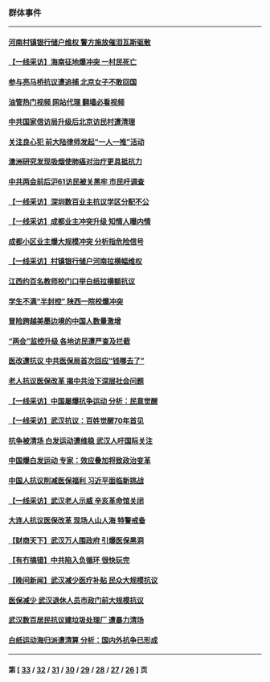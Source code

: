 ### 群体事件
---
#### [河南村镇银行储户维权 警方施放催泪瓦斯驱散](../../pages/ncid279/n13998750.md?05192045) 
#### [【一线采访】海南征地爆冲突 一村民死亡](../../pages/ncid279/n13989137.md?05192045) 
#### [参与亮马桥抗议遭追捕 北京女子不敢回国](../../pages/ncid279/n13985420.md?05192045) 
#### [油管热门视频 网站代理 翻墙必看视频](http://138.2.39.72:81/youtube.html?epic-marker?05192045)
#### [中共国家信访局升级后北京访民村遭清理](../../pages/ncid279/n13984826.md?05192045) 
#### [关注良心犯 前大陆律师发起“一人一推”活动](../../pages/ncid279/n13980524.md?05192045) 
#### [澳洲研究发现吸烟使肺癌对治疗更具抵抗力](../../pages/ncid279/n13977762.md?05192045) 
#### [中共两会前后沪61访民被关黑牢 市民吁调查](../../pages/ncid279/n13976054.md?05192045) 
#### [【一线采访】深圳数百业主抗议学区分配不公](../../pages/ncid279/n13976680.md?05192045) 
#### [【一线采访】成都业主冲突升级 知情人曝内情](../../pages/ncid279/n13965289.md?05192045) 
#### [成都小区业主爆大规模冲突 分析指危险信号](../../pages/ncid279/n13964520.md?05192045) 
#### [【一线采访】村镇银行储户河南拉横幅维权](../../pages/ncid279/n13964555.md?05192045) 
#### [江西约百名教师校门口举白纸拉横额抗议](../../pages/ncid279/n13958579.md?05192045) 
#### [学生不满“半封控” 陕西一院校爆冲突](../../pages/ncid279/n13946647.md?05192045) 
#### [冒险跨越美墨边境的中国人数量激增](../../pages/ncid279/n13946742.md?05192045) 
#### [“两会”监控升级 各地访民遭严查及拦截](../../pages/ncid279/n13942702.md?05192045) 
#### [医改遭抗议 中共医保局首次回应“钱哪去了”](../../pages/ncid279/n13938290.md?05192045) 
#### [老人抗议医保改革 揭中共治下深层社会问题](../../pages/ncid279/n13934963.md?05192045) 
#### [【一线采访】中国屡爆抗争运动 分析：民意觉醒](../../pages/ncid279/n13934024.md?05192045) 
#### [【一线采访】武汉抗议：百姓觉醒70年首见](../../pages/ncid279/n13931265.md?05192045) 
#### [抗争被清场 白发运动遭维稳 武汉人吁国际关注](../../pages/ncid279/n13931147.md?05192045) 
#### [中国爆白发运动 专家：效应叠加将致政治变革](../../pages/ncid279/n13931004.md?05192045) 
#### [中国人抗议削减医保福利 习近平面临新挑战](../../pages/ncid279/n13930530.md?05192045) 
#### [【一线采访】武汉老人示威 辛亥革命馆关闭](../../pages/ncid279/n13930368.md?05192045) 
#### [大连人抗议医保改革 现场人山人海 特警戒备](../../pages/ncid279/n13930248.md?05192045) 
#### [【财商天下】武汉万人围政府 引爆医保黑洞](../../pages/ncid279/n13927281.md?05192045) 
#### [【有冇搞错】中共陷入负循环 很快玩完](../../pages/ncid279/n13926140.md?05192045) 
#### [【晚间新闻】武汉减少医疗补贴 民众大规模抗议](../../pages/ncid279/n13925524.md?05192045) 
#### [医保减少 武汉退休人员市政门前大规模抗议](../../pages/ncid279/n13925389.md?05192045) 
#### [武汉数百居民抗议建垃圾处理厂 遭暴力清场](../../pages/ncid279/n13922269.md?05192045) 
#### [白纸运动海归派遭清算 分析：国内外抗争已形成](../../pages/ncid279/n13919416.md?05192045) 

---
#### 第 [ [33](./33.md?05192045) / [32](./32.md?05192045) / [31](./31.md?05192045) / [30](./30.md?05192045) / [29](./29.md?05192045) / [28](./28.md?05192045) / [27](./27.md?05192045) / [26](./26.md?05192045) ] 页
